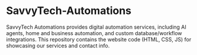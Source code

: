 # SavvyTech-Automations
SavvyTech Automations provides digital automation services, including AI agents, home and business automation, and custom database/workflow integrations. This repository contains the website code (HTML, CSS, JS) for showcasing our services and contact info.
